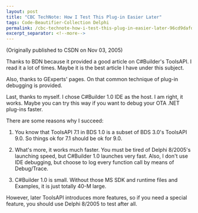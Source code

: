 ```yaml
---
layout: post
title: "CBC TechNote: How I Test This Plug-in Easier Later"
tags: Code-Beautifier-Collection Delphi
permalink: /cbc-technote-how-i-test-this-plug-in-easier-later-96cd9dafd9da
excerpt_separator: <!--more-->
---
```

(Originally published to CSDN on Nov 03, 2005)

Thanks to BDN because it provided a good article on C#Builder's ToolsAPI. I read it a lot of times. Maybe it is the best article I have under this subject.

Also, thanks to GExperts' pages. On that common technique of plug-in debugging is provided.

Last, thanks to myself. I chose C#Builder 1.0 IDE as the host. I am right, it works. Maybe you can try this way if you want to debug your OTA .NET plug-ins faster.
<!--more-->

There are some reasons why I succeed:

1. You know that ToolsAPI 7.1 in BDS 1.0 is a subset of BDS 3.0's ToolsAPI 9.0. So things ok for 7.1 should be ok for 9.0.

1. What's more, it works much faster. You must be tired of Delphi 8/2005's launching speed, but C#Builder 1.0 launches very fast. Also, I don't use IDE debugging, but choose to log every function call by means of Debug/Trace.

1. C#Builder 1.0 is small. Without those MS SDK and runtime files and Examples, it is just totally 40-M large.

However, later ToolsAPI introduces more features, so if you need a special feature, you should use Delphi 8/2005 to test after all.
